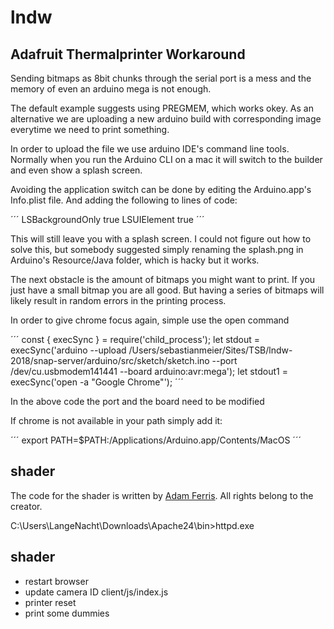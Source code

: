 ﻿# lndw

##  Adafruit Thermalprinter Workaround

Sending bitmaps as 8bit chunks through the serial port is a mess and the memory of even an arduino mega is not enough.

The default example suggests using PREGMEM, which works okey. As an alternative we are uploading a new arduino build with corresponding image everytime we need to print something.

In order to upload the file we use arduino IDE's command line tools. Normally when you run the Arduino CLI on a mac it will switch to the builder and even show a splash screen. 

Avoiding the application switch can be done by editing the Arduino.app's Info.plist file. And adding the following to lines of code:

´´´
<key>LSBackgroundOnly</key>
<string>true</string>
<key>LSUIElement</key>
<string>true</string>
´´´

This will still leave you with a splash screen. I could not figure out how to solve this, but somebody suggested simply renaming the splash.png in Arduino's Resource/Java folder, which is hacky but it works.

The next obstacle is the amount of bitmaps you might want to print. If you just have a small bitmap you are all good. But having a series of bitmaps will likely result in random errors in the printing process.

In order to give chrome focus again, simple use the open command


´´´
const { execSync } = require('child_process');
let stdout = execSync('arduino --upload /Users/sebastianmeier/Sites/TSB/lndw-2018/snap-server/arduino/src/sketch/sketch.ino --port /dev/cu.usbmodem141441 --board arduino:avr:mega');
let stdout1 = execSync('open -a "Google Chrome"');
´´´

In the above code the port and the board need to be modified

If chrome is not available in your path simply add it:

´´´
export PATH=$PATH:/Applications/Arduino.app/Contents/MacOS
´´´

## shader 

The code for the shader is written by [Adam Ferris](adamferris.com). All rights belong to the creator.

C:\Users\LangeNacht\Downloads\Apache24\bin>httpd.exe

## shader 

- restart browser
- update camera ID client/js/index.js
- printer reset
- print some dummies

